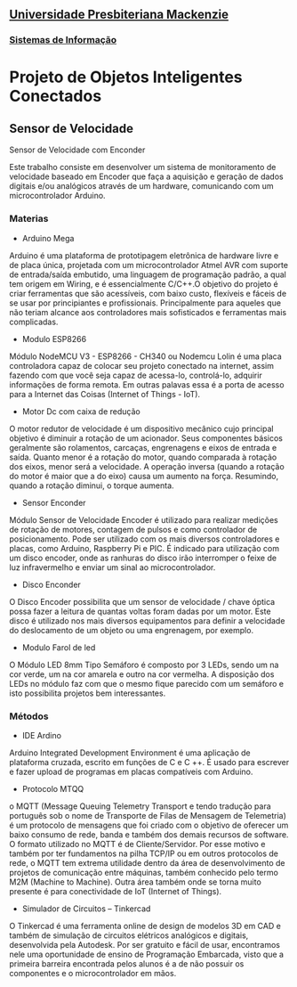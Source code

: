 <h2><a href= "https://www.mackenzie.br">Universidade Presbiteriana Mackenzie</a></h2>
<h3><a href= "https://www.mackenzie.br/graduacao/sao-paulo-higienopolis/sistemas-de-informacao">Sistemas de Informação</a></h3>

# Projeto de Objetos Inteligentes Conectados
## Sensor de Velocidade

Sensor de Velocidade com Enconder

Este trabalho consiste em desenvolver um sistema de monitoramento de velocidade baseado em Encoder que faça a aquisição e geração de dados digitais e/ou analógicos através de um hardware, comunicando com um microcontrolador Arduino.

### Materias

-	Arduino Mega

Arduino é uma plataforma de prototipagem eletrônica de hardware livre e de placa única, projetada com um microcontrolador Atmel AVR com suporte de entrada/saída embutido, uma linguagem de programação padrão, a qual tem origem em Wiring, e é essencialmente C/C++.O objetivo do projeto é criar ferramentas que são acessíveis, com baixo custo, flexíveis e fáceis de se usar por principiantes e profissionais. Principalmente para aqueles que não teriam alcance aos controladores mais sofisticados e ferramentas mais complicadas. 

-	Modulo ESP8266

Módulo NodeMCU V3 - ESP8266 - CH340 ou Nodemcu Lolin é uma placa controladora capaz de colocar seu projeto conectado na internet, assim fazendo com que você seja capaz de acessa-lo, controlá-lo, adquirir informações de forma remota. Em outras palavas essa é a porta de acesso para a Internet das Coisas (Internet of Things - IoT).

-	Motor Dc com caixa de redução

O motor redutor de velocidade é um dispositivo mecânico cujo principal objetivo é diminuir a rotação de um acionador. Seus componentes básicos geralmente são rolamentos, carcaças, engrenagens e eixos de entrada e saída.
Quanto menor é a rotação do motor, quando comparada à rotação dos eixos, menor será a velocidade. A operação inversa (quando a rotação do motor é maior que a do eixo) causa um aumento na força. Resumindo, quando a rotação diminui, o torque aumenta.

-	Sensor Enconder

Módulo Sensor de Velocidade Encoder é utilizado para realizar medições de rotação de motores, contagem de pulsos e como controlador de posicionamento. Pode ser utilizado com os mais diversos controladores e placas, como Arduino, Raspberry Pi e PIC. É indicado para utilização com um disco encoder, onde as ranhuras do disco irão interromper o feixe de luz infravermelho e enviar um sinal ao microcontrolador.

- Disco Enconder

O Disco Encoder possibilita que um sensor de velocidade / chave óptica possa fazer a leitura de quantas voltas foram dadas por um motor. Este disco é utilizado nos mais diversos equipamentos para definir a velocidade do deslocamento de um objeto ou uma engrenagem, por exemplo.

-	Modulo Farol de led

O Módulo LED 8mm Tipo Semáforo é composto por 3 LEDs, sendo um na cor verde, um na cor amarela e outro na cor vermelha. A disposição dos LEDs no módulo faz com que o mesmo fique parecido com um semáforo e isto possibilita projetos bem interessantes.


###	Métodos

-	IDE Ardino

Arduino Integrated Development Environment é uma aplicação de plataforma cruzada, escrito em funções de C e C ++. É usado para escrever e fazer upload de programas em placas compatíveis com Arduino.

-	Protocolo MTQQ

o MQTT (Message Queuing Telemetry Transport e tendo tradução para português sob o nome de Transporte de Filas de Mensagem de Telemetria) é um protocolo de mensagens que foi criado com o objetivo de oferecer um baixo consumo de rede, banda e também dos demais recursos de software. O formato utilizado no MQTT é de Cliente/Servidor.
Por esse motivo e também por ter fundamentos na pilha TCP/IP ou em outros protocolos de rede, o MQTT tem extrema utilidade dentro da área de desenvolvimento de projetos de comunicação entre máquinas, também conhecido pelo termo M2M (Machine to Machine). Outra área também onde se torna muito presente é para conectividade de IoT (Internet of Things).

-	Simulador de Circuitos – Tinkercad

O Tinkercad é uma ferramenta online de design de modelos 3D em CAD e também de simulação de circuitos elétricos analógicos e digitais, desenvolvida pela Autodesk. Por ser gratuito e fácil de usar, encontramos nele uma oportunidade de ensino de Programação Embarcada, visto que a primeira barreira encontrada pelos alunos é a de não possuir os componentes e o microcontrolador em mãos.



